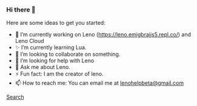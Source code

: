 ### Hi there 👋

Here are some ideas to get you started:

- 🔭 I’m currently working on Leno (https://leno.emigbrajjs5.repl.co/) and Leno Cloud
- ✨ I’m currently learning Lua.
- 👯 I’m looking to collaborate on something.
- 🤔 I’m looking for help with Leno
- 💬 Ask me about Leno.
- ⚡ Fun fact: I am the creator of leno.
- 📫 How to reach me: You can email me at lenohelpbeta@gmail.com


<a href="#" class="button icon search">Search</a>
